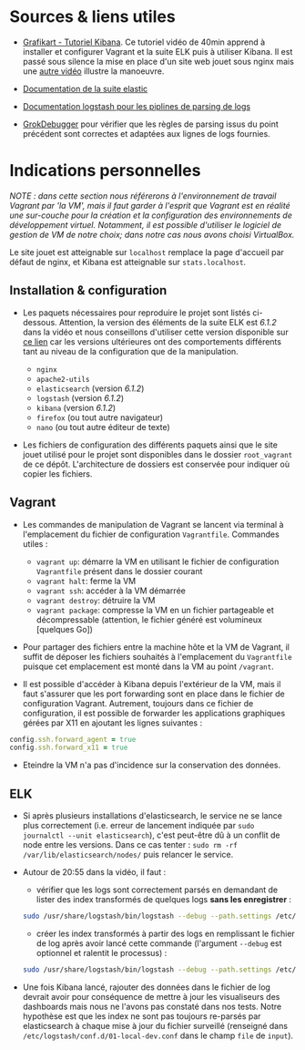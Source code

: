 # Sources & liens utiles

- [Grafikart - Tutoriel Kibana](https://www.youtube.com/watch?v=IJ1IkALLChI). Ce tutoriel vidéo de 40min apprend à installer et configurer Vagrant et la suite ELK puis à utiliser Kibana. Il est passé sous silence la mise en place d'un site web jouet sous nginx mais une [autre vidéo](https://www.youtube.com/watch?v=YD_exb9aPZU&t=1453s) illustre la manoeuvre.

- [Documentation de la suite elastic](https://www.elastic.co/guide/index.html)

- [Documentation logstash pour les piplines de parsing de logs](https://www.elastic.co/guide/en/logstash/current/logstash-config-for-filebeat-modules.html)

- [GrokDebugger](https://grokdebug.herokuapp.com/?#) pour vérifier que les règles de parsing issus du point précédent sont correctes et adaptées aux lignes de logs fournies.

# Indications personnelles
_NOTE : dans cette section nous référerons à l'environnement de travail Vagrant par 'la VM', mais il faut garder à l'esprit que Vagrant est en réalité une sur-couche pour la création et la configuration des environnements de développement virtuel. Notamment, il est possible d'utiliser le logiciel de gestion de VM de notre choix; dans notre cas nous avons choisi VirtualBox._

Le site jouet est atteignable sur `localhost` remplace la page d'accueil par défaut de nginx, et Kibana est atteignable sur `stats.localhost`.

## Installation & configuration
- Les paquets nécessaires pour reproduire le projet sont listés ci-dessous. Attention, la version des éléments de la suite ELK est *6.1.2* dans la vidéo et nous conseillons d'utiliser cette version disponible sur [ce lien](https://www.elastic.co/fr/downloads/past-releases) car les versions ultérieures ont des comportements différents tant au niveau de la configuration que de la manipulation.
	- `nginx`
	- `apache2-utils`
	- `elasticsearch` (version *6.1.2*)
	- `logstash` (version *6.1.2*)
	- `kibana` (version *6.1.2*)
	- `firefox` (ou tout autre navigateur)
	- `nano` (ou tout autre éditeur de texte)

- Les fichiers de configuration des différents paquets ainsi que le site jouet utilisé pour le projet sont disponibles dans le dossier `root_vagrant` de ce dépôt. L'architecture de dossiers est conservée pour indiquer où copier les fichiers.

## Vagrant
- Les commandes de manipulation de Vagrant se lancent via terminal à l'emplacement du fichier de configuration `Vagrantfile`. Commandes utiles :
	- `vagrant up`: démarre la VM en utilisant le fichier de configuration `Vagrantfile` présent dans le dossier courant
	- `vagrant halt`: ferme la VM
	- `vagrant ssh`: accéder à la VM démarrée
	- `vagrant destroy`: détruire la VM
	- `vagrant package`: compresse la VM en un fichier partageable et décompressable (attention, le fichier généré est volumineux [quelques Go])

- Pour partager des fichiers entre la machine hôte et la VM de Vagrant, il suffit de déposer les fichiers souhaités à l'emplacement du `Vagrantfile` puisque cet emplacement est monté dans la VM au point `/vagrant`.

- Il est possible d'accéder à Kibana depuis l'extérieur de la VM, mais il faut s'assurer que les port forwarding sont en place dans le fichier de configuration Vagrant. Autrement, toujours dans ce fichier de configuration, il est possible de forwarder les applications graphiques gérées par X11 en ajoutant les lignes suivantes :

```ruby
config.ssh.forward_agent = true
config.ssh.forward_x11 = true
```

- Eteindre la VM n'a pas d'incidence sur la conservation des données.

## ELK
- Si après plusieurs installations d'elasticsearch, le service ne se lance plus correctement (i.e. erreur de lancement indiquée par `sudo journalctl --unit elasticsearch`), c'est peut-être dû à un conflit de node entre les versions. Dans ce cas tenter : `sudo rm -rf /var/lib/elasticsearch/nodes/` puis relancer le service.

- Autour de 20:55 dans la vidéo, il faut :
	- vérifier que les logs sont correctement parsés en demandant de lister des index transformés de quelques logs **sans les enregistrer** :

	```bash
	sudo /usr/share/logstash/bin/logstash --debug --path.settings /etc/logstash/ -f /etc/logstash/conf.d/01-local-dev.conf -t
	```

	- créer les index transformés à partir des logs en remplissant le fichier de log après avoir lancé cette commande  (l'argument `--debug` est optionnel et ralentit le processus) :

	```bash
	sudo /usr/share/logstash/bin/logstash --debug --path.settings /etc/logstash/ -f /etc/logstash/conf.d/01-local-dev.conf
	```

- Une fois Kibana lancé, rajouter des données dans le fichier de log devrait avoir pour conséquence de mettre à jour les visualiseurs des dashboards mais nous ne l'avons pas constaté dans nos tests. Notre hypothèse est que les index ne sont pas toujours re-parsés par elasticsearch à chaque mise à jour du fichier surveillé (renseigné dans `/etc/logstash/conf.d/01-local-dev.conf` dans le champ `file` de `input`).
